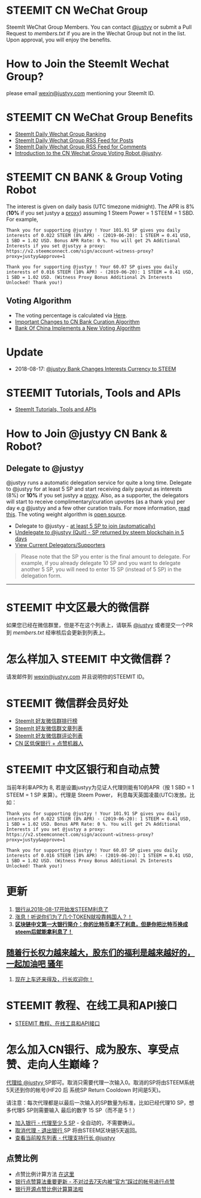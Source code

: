 # STEEMIT CN WeChat Group
SteemIt WeChat Group Members. You can contact [@justyy](https://steemit.com/@justyy/) or submit a Pull Request to *members.txt* if you are in the Wechat Group but not in the list. Upon approval, you will enjoy the benefits.

# How to Join the SteemIt Wechat Group?
please email wexin@justyy.com mentioning your SteemIt ID.

# STEEMIT CN WeChat Group Benefits
- [SteemIt Daily Wechat Group Ranking](https://steemyy.com/wechat-ranking/)
- [SteemIt Daily Wechat Group RSS Feed for Posts](https://steemyy.com/wechat-ranking/rss/)
- [SteemIt Daily Wechat Group RSS Feed for Comments](https://steemyy.com/wechat-ranking/rss/comments/)
- [Introduction to the CN Wechat Group Voting Robot @justyy](https://steemit.com/cn/@justyy/cn-introduction-to-the-cn-wechat-group-voting-robot-justyy). 

# STEEMIT CN BANK & Group Voting Robot
The interest is given on daily basis (UTC timezone midnight). The APR is 8% (**10%** if you set justyy a [proxy](https://v2.steemconnect.com/sign/account-witness-proxy?proxy=justyy&approve=1)) assuming 1 Steem Power = 1 STEEM = 1 SBD. For example,

```
Thank you for supporting @justyy ! Your 101.91 SP gives you daily interests of 0.022 STEEM (8% APR) - (2019-06-20): 1 STEEM = 0.41 USD, 1 SBD = 1.02 USD. Bonus APR Rate: 0 %. You will get 2% Additional Interests if you set @justyy a proxy: https://v2.steemconnect.com/sign/account-witness-proxy?proxy=justyy&approve=1

Thank you for supporting @justyy ! Your 60.07 SP gives you daily interests of 0.016 STEEM (10% APR) - (2019-06-20): 1 STEEM = 0.41 USD, 1 SBD = 1.02 USD. (Witness Proxy Bonus Additional 2% Interests Unlocked! Thank you!)
```

## Voting Algorithm
- The voting percentage is calculated via [Here](https://github.com/DoctorLai/steemit-wechat-group/blob/master/bank_getvp.py).
- [Important Changes to CN Bank Curation Algorithm](https://steemit.com/algorithm/@justyy/important-changes-to-cn-bank-curation-algorithm)
- [Bank Of China Implements a New Voting Algorithm](https://steemit.com/busy/@justyy/bank-of-china-implements-a-new-voting-algorithm)

# Update
- 2018-08-17: [@justyy Bank Changes Interests Currency to STEEM](https://steemit.com/cn/@justyy/2018-08-17-steem-justyy-bank-changes-interests-currency-to-steem)

# STEEMIT Tutorials, Tools and APIs
- [SteemIt Tutorials, Tools and APIs](https://steemyy.com/)

# How to Join @justyy CN Bank & Robot?
## Delegate to @justyy
@justyy runs a automatic delegation service for quite a long time. Delegate to @justyy for at least 5 SP and start receiving daily payout as interests (8%) or **10%** if you set justyy a [proxy](https://v2.steemconnect.com/sign/account-witness-proxy?proxy=justyy&approve=1). Also, as a supporter, the delegators will start to receive complimentary/curation upvotes (as a thank you) per day  e.g @justyy and a few other curation trails. For more information, [read this](https://github.com/DoctorLai/steemit-wechat-group). The voting weight algorithm is [open source](https://steemit.com/busy/@justyy/bank-of-china-implements-a-new-voting-algorithm).

- Delegate to @justyy - [at least 5 SP to join (automatically)](https://steemyy.com/sp-delegate-form/?delegatee=justyy)
- [Undelegate to @justyy (Quit) - SP returned by steem blockchain in 5 days](https://steemyy.com/sp-delegate-form/?delegatee=justyy&amount=0)
- [View Current Delegators/Supporters](https://steemyy.com/delegators/?id=justyy)

> Please note that the SP you enter is the final amount to delegate. For example, if you already delegate 10 SP and you want to delegate another 5 SP, you will need to enter 15 SP (instead of 5 SP) in the delegation form.

-----------------------------------------

# STEEMIT 中文区最大的微信群
如果您已经在微信群里，但是不在这个列表上，请联系 [@justyy](https://steemit.com/@justyy/) 或者提交一个PR 到 *members.txt* 经审核后会更新到列表上。

# 怎么样加入 STEEMIT 中文微信群？
请发邮件到 wexin@justyy.com 并且说明你的STEEMIT ID。

# STEEMIT 微信群会员好处
- [SteemIt 好友微信群排行榜](https://steemyy.com/wechat/)
- [SteemIt 好友微信群文章列表](https://steemyy.com/wechat/rss/)
- [SteemIt 好友微信群评论列表](https://steemyy.com/wechat/rss/comments/)
- [CN 区低保银行 + 点赞机器人](https://steemit.com/cn/@justyy/cn-introduction-to-the-cn-wechat-group-voting-robot-justyy)

# STEEMIT 中文区银行和自动点赞
当前年利率APR为 8, 若是设置justyy为见证人代理则能有10的APR（按 1 SBD = 1 STEEM = 1 SP 来算）。代理是 Steem Power， 利息每天英国凌晨(UTC)发放。比如：

```
Thank you for supporting @justyy ! Your 101.91 SP gives you daily interests of 0.022 STEEM (8% APR) - (2019-06-20): 1 STEEM = 0.41 USD, 1 SBD = 1.02 USD. Bonus APR Rate: 0 %. You will get 2% Additional Interests if you set @justyy a proxy: https://v2.steemconnect.com/sign/account-witness-proxy?proxy=justyy&approve=1

Thank you for supporting @justyy ! Your 60.07 SP gives you daily interests of 0.016 STEEM (10% APR) - (2019-06-20): 1 STEEM = 0.41 USD, 1 SBD = 1.02 USD. (Witness Proxy Bonus Additional 2% Interests Unlocked! Thank you!)
```

# 更新
1. [银行从2018-08-17开始发STEEM利息了](https://steemit.com/cn/@justyy/2018-08-17-steem-justyy-bank-changes-interests-currency-to-steem)
2. [涨息！听说你们为了几个TOKEN就投靠韩国人？！](https://steemit.com/cn/@justyy/token)
3. **[区块链中文第一大银行简介：你的比特币拿不了利息，但是你把比特币换成steem后就能拿利息了！](https://steemit.com/cn/@justyy/8pkxe)**

## [随着行长权力越来越大，股东们的福利是越来越好的，一起加油吧 骚年](https://steemit.com/cn/@justyy/3gzezi)
1. [现在上车还来得及，行长欢迎你！](https://justyy.com/archives/6575)

# STEEMIT 教程、在线工具和API接口
- [STEEMIT 教程、在线工具和API接口](https://steemyy.com/steemit-tools/)

# 怎么加入CN银行、成为股东、享受点赞、走向人生巅峰？
[代理给 @justyy ](https://steemyy.com/delegate-form/?delegatee=justyy) SP即可。取消只需要代理一次输入0。取消的SP将由STEEM系统5天还到你的帐号(HF20 后 系统SP Return Cooldown 时间是5天)。

请注意：每次代理都是以最后一次输入的SP数量为标准，比如已经代理10 SP，想多代理5 SP则需要输入 最后的数字 15 SP（而不是 5！）

- [加入银行 - 代理至少 5 SP](https://steemyy.com/delegate-form/?delegatee=justyy) - 全自动的，不需要确认。
- [取消代理 - 退出银行 ](https://steemyy.com/delegate-form/?delegatee=justyy&amount=0) SP 将由STEEM区块链5天返回。
- [查看当前股东列表 - 代理支持行长 @justyy](https://steemyy.com/list-of-delegators/?id=justyy)

## 点赞比例
- 点赞比例计算方法 [在这里](https://github.com/DoctorLai/steemit-wechat-group/blob/master/bank_getvp.py)
- [银行点赞算法重要更新 - 不对过去7天内被“官方”踩过的帐号进行点赞](https://steemit.com/cn/@justyy/7)
- [银行开源点赞比例计算算法啦](https://steemit.com/cn/@justyy/6encje)
